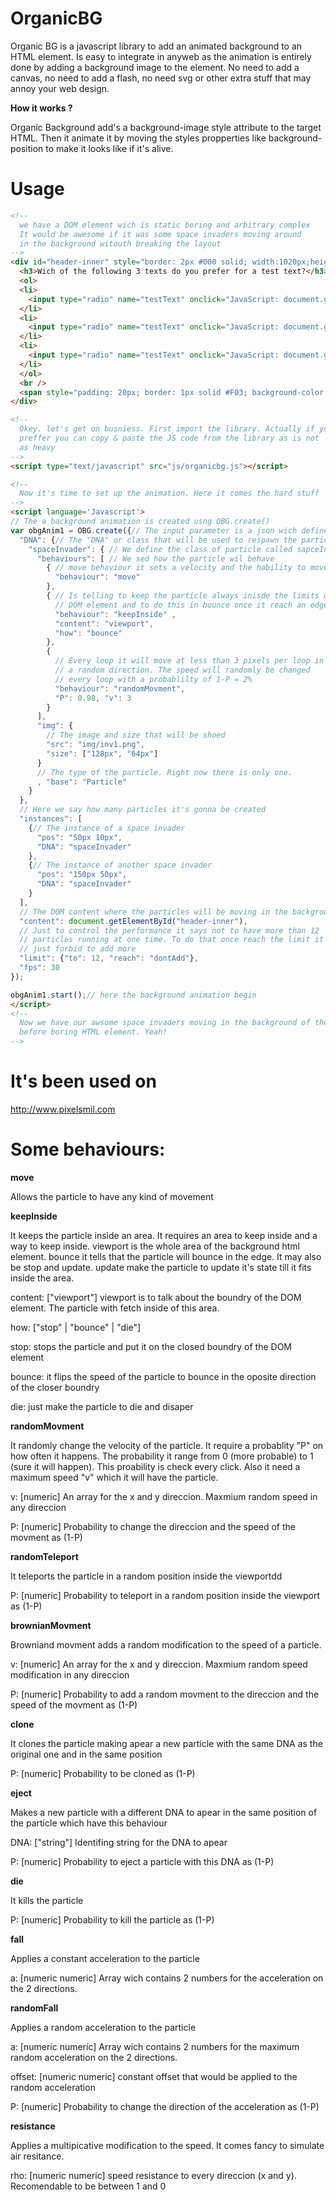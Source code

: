 OrganicBG
=========

Organic BG is a javascript library to add an animated background to an HTML element. Is easy to integrate in anyweb as the animation is entirely done by adding a background image to the element. No need to add a canvas, no need to add a flash, no need svg or other extra stuff that may annoy your web design.

**How it works ?**

Organic Background add's a background-image style attribute to the target HTML. Then it animate it by moving the styles propperties like background-position to make it looks like if it's alive.

Usage
=====

```html
<!-- 
  we have a DOM element wich is static boring and arbitrary complex
  It would be awesome if it was some space invaders moving around
  in the background witouth breaking the layout
-->
<div id="header-inner" style="border: 2px #000 solid; width:1020px;height:400px; margin: auto; margin-top: 30px;background-repeat: no-repeat;">
  <h3>Wich of the following 3 texts do you prefer for a test text?</h3>
  <ol>
  <li>
    <input type="radio" name="testText" onclick="JavaScript: document.getElementById('fillme').innerHTML='Hellow World !'" /> Hello World
  </li>
  <li>
    <input type="radio" name="testText" onclick="JavaScript: document.getElementById('fillme').innerHTML='Hello World !'" /> Hello World
  </li>
  <li>
    <input type="radio" name="testText" onclick="JavaScript: document.getElementById('fillme').innerHTML='Hello World !'" /> Hello World
  </li>
  </ol>
  <br />
  <span style="padding: 20px; border: 1px solid #F03; background-color: #FFF; color: #0A3" id="fillme"></span>
</div> 

<!--
  Okey. let's get on busniess. First import the library. Actually if you
  preffer you can copy & paste the JS code from the library as is not 
  as heavy
-->
<script type="text/javascript" src="js/organicbg.js"></script>

<!--
  Now it's time to set up the animation. Here it comes the hard stuff
-->
<script language='Javascript'>
// The a background animation is created usng OBG.create()
var obgAnim1 = OBG.create({// The input parameter is a json wich defines de animation
  "DNA": {// The "DNA" or class that will be used to respawn the particles
    "spaceInvader": { // We define the class of particle called sapceInvader
      "behaviours": [ // We sed how the particle wil behave
        { // move behaviour it sets a velocity and the hability to move
          "behaviour": "move"
        },
        { // Is telling to keep the particle always inisde the limits of the
          // DOM element and to do this in bounce once it reach an edge
          "behaviour": "keepInside" ,
          "content": "viewport", 
          "how": "bounce"
        }, 
        {
          // Every loop it will move at less than 3 pixels per loop in
          // a random direction. The speed will randomly be changed 
          // every loop with a probablilty of 1-P = 2%
          "behaviour": "randomMovment", 
          "P": 0.98, "v": 3
        }
      ],
      "img": {
        // The image and size that will be shoed
        "src": "img/inv1.png",
        "size": ["128px", "64px"]
      }
      // The type of the particle. Right now there is only one.
      , "base": "Particle" 
    }
  },
  // Here we say how many particles it's gonna be created
  "instances": [
    {// The instance of a space invader
      "pos": "50px 10px",
      "DNA": "spaceInvader"
    },
    {// The instance of another space invader
      "pos": "150px 50px",
      "DNA": "spaceInvader"
    }
  ],
  // The DOM content where the particles will be moving in the background
  "content": document.getElementById("header-inner"),
  // Just to control the performance it says not to have more than 12
  // particles running at one time. To do that once reach the limit it
  // just forbid to add more
  "limit": {"to": 12, "reach": "dontAdd"},
  "fps": 30
});

obgAnim1.start();// here the background animation begin
</script>
<!--
  Now we have our awsome space invaders moving in the background of the
  before boring HTML element. Yeah!
-->
```


It's been used on
===============
http://www.pixelsmil.com

Some behaviours:
===============

**move**

Allows the particle to have any kind of movement

**keepInside**

It keeps the particle inside an area. It requires an area to keep inside and a way to keep inside. viewport is the whole area of the background html element. bounce it tells that the particle will bounce in the edge. It may also be stop and update. update make the particle to update it's state till it fits inside the area.

content: ["viewport"]
viewport is to talk about the boundry of the DOM element. The particle with fetch inside of this area.

how: ["stop" | "bounce" | "die"]
  
  stop: stops the particle and put it on the closed boundry of the DOM element

  bounce: it flips the speed of the particle to bounce in the oposite direction of the closer boundry
  
  die: just make the particle to die and disaper

**randomMovment**

It randomly change the velocity of the particle. It require a probablity "P" on how often it happens. The probability it range from 0 (more probable) to 1 (sure it will happen). This proability is check every click. Also it need a maximum speed "v" which it will have the particle.

v: [numeric]
An array for the x and y direccion. Maxmium random speed in any direccion

P: [numeric]
Probability to change the direccion and the speed of the movment as (1-P)

**randomTeleport**

It teleports the particle in a random position inside the viewportdd

P: [numeric]
Probability to teleport in a random position inside the viewport as (1-P)

**brownianMovment**

Browniand movment adds a random modification to the speed of a particle.

v: [numeric]
An array for the x and y direccion. Maxmium random speed modification in any direccion

P: [numeric]
Probability to add a random movment to the direccion and the speed of the movment as (1-P)

**clone**

It clones the particle making apear a new particle with the same DNA as the original one and in the same position

P: [numeric]
Probability to be cloned as (1-P)

**eject**

Makes a new particle with a different DNA to apear in the same position of the particle which have this behaviour

DNA: ["string"]
Identifing string for the DNA to apear

P: [numeric]
Probability to eject a particle with this DNA as (1-P)

**die**

It kills the particle

P: [numeric]
Probability to kill the particle as (1-P)

**fall**

Applies a constant acceleration to the particle

a: [numeric numeric]
Array wich contains 2 numbers for the acceleration on the 2 directions.

**randomFall**

Applies a random acceleration to the particle

a: [numeric numeric]
Array wich contains 2 numbers for the maximum random acceleration on the 2 directions.

offset: [numeric numeric]
constant offset that would be applied to the random acceleration

P: [numeric]
Probability to change the direction of the acceleration as (1-P)

**resistance**

Applies a multipicative modification to the speed. It comes fancy to simulate air resitance.

rho: [numeric numeric]
speed resistance to every direccion (x and y). Recomendable to be between 1 and 0
